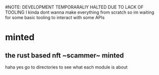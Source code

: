 #NOTE: DEVELOPMENT TEMPORARALIY HALTED DUE TO LACK OF TOOLING
I kinda dont wanna make everything from scratch so im waiting for some basic tooling to interact with some APIs

# minted
## the rust based nft ~scammer~ minted

haha yes
go to directories to see what each module is about
